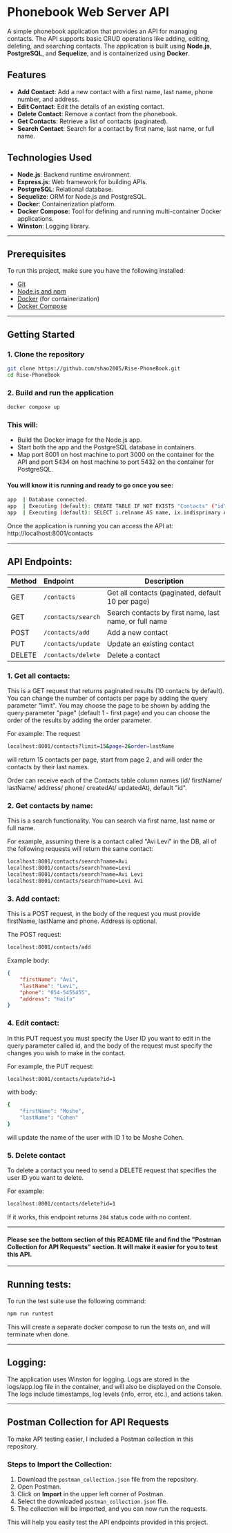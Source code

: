 # Phonebook Web Server API

A simple phonebook application that provides an API for managing contacts. The API supports basic CRUD operations like adding, editing, deleting, and searching contacts. The application is built using **Node.js**, **PostgreSQL**, and **Sequelize**, and is containerized using **Docker**.

## Features
- **Add Contact**: Add a new contact with a first name, last name, phone number, and address.
- **Edit Contact**: Edit the details of an existing contact.
- **Delete Contact**: Remove a contact from the phonebook.
- **Get Contacts**: Retrieve a list of contacts (paginated).
- **Search Contact**: Search for a contact by first name, last name, or full name.

## Technologies Used
- **Node.js**: Backend runtime environment.
- **Express.js**: Web framework for building APIs.
- **PostgreSQL**: Relational database.
- **Sequelize**: ORM for Node.js and PostgreSQL.
- **Docker**: Containerization platform.
- **Docker Compose**: Tool for defining and running multi-container Docker applications.
- **Winston**: Logging library.
  
---

## Prerequisites

To run this project, make sure you have the following installed:
- [Git](https://git-scm.com/downloads)
- [Node.js and npm](https://nodejs.org/en/download/prebuilt-installer)
- [Docker](https://docs.docker.com/get-docker/) (for containerization)
- [Docker Compose](https://docs.docker.com/compose/install/)

---

## Getting Started

### 1. Clone the repository

```bash
git clone https://github.com/shao2005/Rise-PhoneBook.git
cd Rise-PhoneBook
```

### 2. Build and run the application

```bash
docker compose up
```
### This will:
- Build the Docker image for the Node.js app.
- Start both the app and the PostgreSQL database in containers.
- Map port 8001 on host machine to port 3000 on the container for the API and port 5434 on host machine to port 5432 on the container for PostgreSQL.

#### You will know it is running and ready to go once you see:

```bash
app  | Database connected.
app  | Executing (default): CREATE TABLE IF NOT EXISTS "Contacts" ("id"   SERIAL , "firstName" VARCHAR(255) NOT NULL, "lastName" VARCHAR(255) NOT NULL, "phone" VARCHAR(255) NOT NULL UNIQUE, "address" VARCHAR(255), "createdAt" TIMESTAMP WITH TIME ZONE NOT NULL, "updatedAt" TIMESTAMP WITH TIME ZONE NOT NULL, PRIMARY KEY ("id"));
app  | Executing (default): SELECT i.relname AS name, ix.indisprimary AS primary, ix.indisunique AS unique, ix.indkey AS indkey, array_agg(a.attnum) as column_indexes, array_agg(a.attname) AS column_names, pg_get_indexdef(ix.indexrelid) AS definition FROM pg_class t, pg_class i, pg_index ix, pg_attribute a WHERE t.oid = ix.indrelid AND i.oid = ix.indexrelid AND a.attrelid = t.oid AND t.relkind = 'r' and t.relname = 'Contacts' GROUP BY i.relname, ix.indexrelid, ix.indisprimary, ix.indisunique, ix.indkey ORDER BY i.relname;
```

Once the application is running you can access the API at:
http://localhost:8001/contacts

---

## API Endpoints:
| Method        | Endpoint      | Description  |
| :-------------|:-------------|-----|
| GET      | `/contacts`        |Get all contacts (paginated, default 10 per page)|
| GET      | `/contacts/search` |Search contacts by first name, last name, or full name|
| POST     | `/contacts/add`    |Add a new contact|
| PUT      | `/contacts/update` |Update an existing contact|
| DELETE   | `/contacts/delete` |Delete a contact|

### 1. Get all contacts:
This is a GET request that returns paginated results (10 contacts by default). You can change the number of contacts per page by adding the query parameter "limit". You may choose the page to be shown by adding the query parameter "page" (default 1 - first page) and you can choose the order of the results by adding the order parameter.

For example: 
The request 
```bash
localhost:8001/contacts?limit=15&page=2&order=lastName
```
will return 15 contacts per page, start from page 2, and will order the contacts by their last names.

Order can receive each of the Contacts table column names (id/ firstName/ lastName/ address/ phone/ createdAt/ updatedAt), default "id".

### 2. Get contacts by name:
This is a search functionality. You can search via first name, last name or full name.

For example, assuming there is a contact called "Avi Levi" in the DB, all of the following requests will return the same contact:

```bash
localhost:8001/contacts/search?name=Avi
localhost:8001/contacts/search?name=Levi
localhost:8001/contacts/search?name=Avi Levi
localhost:8001/contacts/search?name=Levi Avi
```

### 3. Add contact:
This is a POST request, in the body of the request you must provide firstName, lastName and phone. Address is optional.

The POST request:
```bash
localhost:8001/contacts/add
```
Example body:
```JSON
{
    "firstName": "Avi",
    "lastName": "Levi",
    "phone": "054-5455455",
    "address": "Haifa"
}
```

### 4. Edit contact:
In this PUT request you must specify the User ID you want to edit in the query parameter called id, and the body of the request must specify the changes you wish to make in the contact.

For example, the PUT request:
```bash
localhost:8001/contacts/update?id=1
```
with body:
```bash
{
    "firstName": "Moshe",
    "lastName": "Cohen"
}
```
will update the name of the user with ID 1 to be Moshe Cohen.


### 5. Delete contact
To delete a contact you need to send a DELETE request that specifies the user ID you want to delete.

For example:
```bash
localhost:8001/contacts/delete?id=1
```
If it works, this endpoint returns `204` status code with no content.

---
#### Please see the bottom section of this README file and find the "Postman Collection for API Requests" section. It will make it easier for you to test this API.
---

## Running tests:
To run the test suite use the following command:
```bash
npm run runtest
``` 
This will create a separate docker compose to run the tests on, and will terminate when done.

---

## Logging:
The application uses Winston for logging. Logs are stored in the logs/app.log file in the container, and will also be displayed on the Console. The logs include timestamps, log levels (info, error, etc.), and actions taken.

---
## Postman Collection for API Requests

To make API testing easier, I included a Postman collection in this repository.

### Steps to Import the Collection:

1. Download the `postman_collection.json` file from the repository.
2. Open Postman.
3. Click on **Import** in the upper left corner of Postman.
4. Select the downloaded `postman_collection.json` file.
5. The collection will be imported, and you can now run the requests.

This will help you easily test the API endpoints provided in this project. 
